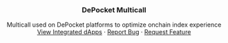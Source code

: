 <br />
<div align="center">
<h3 align="center">DePocket Multicall</h3>
  <p align="center">
    Multicall used on DePocket platforms to optimize onchain index experience
    <br />
    <a href="https://app.depocket.com/listing">View Integrated dApps</a>
    ·
    <a href="https://github.com/depocket/multicall-go/issues">Report Bug</a>
    ·
    <a href="https://github.com/depocket/multicall-go/issues">Request Feature</a>
  </p>
</div>
